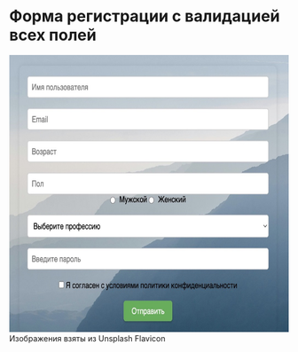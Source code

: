 # Форма регистрации с валидацией всех полей

<img src="/assets//images/readmi.jpeg" height="500">
Изображения взяты из 
 Unsplash
 Flavicon
